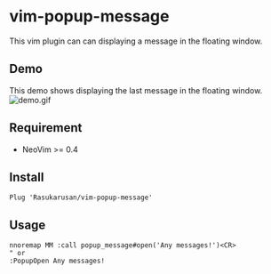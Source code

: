 vim-popup-message
====

This vim plugin can can displaying a message in the floating window.

## Demo

This demo shows displaying the last message in the floating window.
![demo.gif](https://user-images.githubusercontent.com/17779386/104086763-f0e7d380-529d-11eb-95f7-663f2f8c8ae7.gif)

## Requirement

- NeoVim >= 0.4

## Install
```vim
Plug 'Rasukarusan/vim-popup-message'
```

## Usage

```vim
nnoremap MM :call popup_message#open('Any messages!')<CR>
" or
:PopupOpen Any messages!
```
